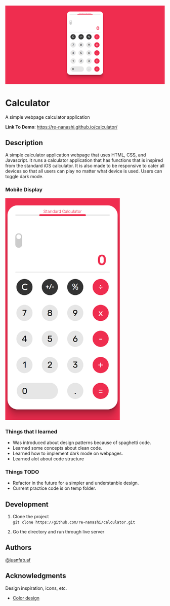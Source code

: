 ![demo](./src/img/demo.png?raw=true)

# Calculator

A simple webpage calculator application

**Link To Demo**: https://re-nanashi.github.io/calculator/

## Description

A simple calculator application webpage that uses HTML, CSS, and Javascript. It runs a calculator application that has functions that is inspired from the standard iOS calculator. It is also made to be responsive to cater all devices so that all users can play no matter what device is used. Users can toggle dark mode.

### Mobile Display

<img src="./src/img/demo-mobile.png" height="700">

### Things that I learned

- Was introduced about design patterns because of spaghetti code.
- Learned some concepts about clean code.
- Learned how to implement dark mode on webpages.
- Learned alot about code structure

### Things TODO

- Refactor in the future for a simpler and understanble design.
- Current practice code is on temp folder.

## Development

1. Clone the project <br>
   `git clone https://github.com/re-nanashi/calculator.git`

2. Go the directory and run through live server

## Authors

[@juanfab.af](https://www.instagram.com/juanfab.af/)

## Acknowledgments

Design inspiration, icons, etc.

- [Color design](https://www.pinterest.ph/pin/605874956114489050/)
